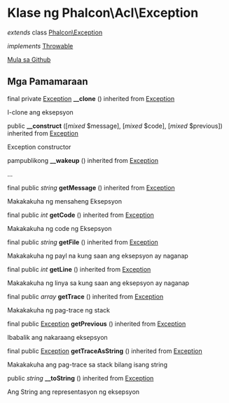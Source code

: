 # Klase ng **Phalcon\\Acl\\Exception**

*extends* class [Phalcon\Exception](/en/3.2/api/Phalcon_Exception)

*implements* [Throwable](http://php.net/manual/en/class.throwable.php)

<a href="https://github.com/phalcon/cphalcon/blob/master/phalcon/acl/exception.zep" class="btn btn-default btn-sm">Mula sa Github</a>

## Mga Pamamaraan

final private [Exception](http://php.net/manual/en/class.exception.php) **__clone** () inherited from [Exception](http://php.net/manual/en/class.exception.php)

I-clone ang eksepsyon

public **__construct** ([*mixed* $message], [*mixed* $code], [*mixed* $previous]) inherited from [Exception](http://php.net/manual/en/class.exception.php)

Exception constructor

pampublikong **__wakeup** () inherited from [Exception](http://php.net/manual/en/class.exception.php)

...

final public *string* **getMessage** () inherited from [Exception](http://php.net/manual/en/class.exception.php)

Makakakuha ng mensaheng Eksepsyon

final public *int* **getCode** () inherited from [Exception](http://php.net/manual/en/class.exception.php)

Makakakuha ng code ng Eksepsyon

final public *string* **getFile** () inherited from [Exception](http://php.net/manual/en/class.exception.php)

Makakakuha ng payl na kung saan ang eksepsyon ay naganap

final public *int* **getLine** () inherited from [Exception](http://php.net/manual/en/class.exception.php)

Makakakuha ng linya sa kung saan ang eksepsyon ay naganap

final public *array* **getTrace** () inherited from [Exception](http://php.net/manual/en/class.exception.php)

Makakakuha ng pag-trace ng stack

final public [Exception](http://php.net/manual/en/class.exception.php) **getPrevious** () inherited from [Exception](http://php.net/manual/en/class.exception.php)

Ibabalik ang nakaraang eksepsyon

final public [Exception](http://php.net/manual/en/class.exception.php) **getTraceAsString** () inherited from [Exception](http://php.net/manual/en/class.exception.php)

Makakakuha ang pag-trace sa stack bilang isang string

public *string* **__toString** () inherited from [Exception](http://php.net/manual/en/class.exception.php)

Ang String ang representasyon ng eksepsyon